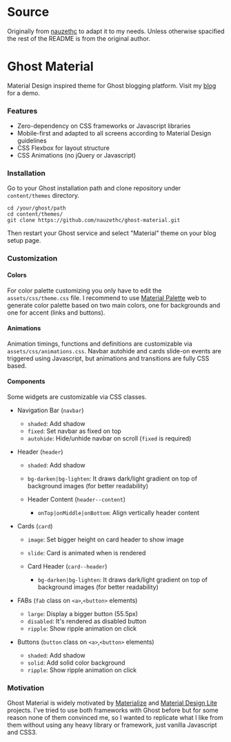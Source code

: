 # Source

Originally from [nauzethc](https://github.com/nauzethc/ghost-material) to adapt it to my needs. Unless otherwise spacified the rest of the README is from the original author.

# Ghost Material

Material Design inspired theme for Ghost blogging platform. Visit my [blog](http://www.nauzethdez.com/) for a demo.


### Features

* Zero-dependency on CSS frameworks or Javascript libraries
* Mobile-first and adapted to all screens according to Material Design guidelines
* CSS Flexbox for layout structure
* CSS Animations (no jQuery or Javascript)


### Installation

Go to your Ghost installation path and clone repository under `content/themes` directory.

```
cd /your/ghost/path
cd content/themes/
git clone https://github.com/nauzethc/ghost-material.git
```

Then restart your Ghost service and select "Material" theme on your blog setup page.


### Customization

#### Colors

For color palette customizing you only have to edit the `assets/css/theme.css` file. I recommend to use [Material Palette](https://www.materialpalette.com/) web to generate color palette based on two main colors, one for backgrounds and one for accent (links and buttons).

#### Animations

Animation timings, functions and definitions are customizable via `assets/css/animations.css`. Navbar autohide and cards slide-on events are triggered using Javascript, but animations and transitions are fully CSS based.

#### Components

Some widgets are customizable via CSS classes.

* Navigation Bar (`navbar`)
  * `shaded`: Add shadow
  * `fixed`: Set navbar as fixed on top
  * `autohide`: Hide/unhide navbar on scroll (`fixed` is required)


* Header (`header`)
  * `shaded`: Add shadow
  * `bg-darken|bg-lighten`: It draws dark/light gradient on top of background images (for better readability)

  * Header Content (`header--content`)
    * `onTop|onMiddle|onBottom`: Align vertically header content


* Cards (`card`)
  * `image`: Set bigger height on card header to show image
  * `slide`: Card is animated when is rendered

  * Card Header (`card--header`)
    * `bg-darken|bg-lighten`: It draws dark/light gradient on top of background images (for better readability)


* FABs (`fab` class on `<a>`,`<button>` elements)
  * `large`: Display a bigger button (55.5px)
  * `disabled`: It's rendered as disabled button
  * `ripple`: Show ripple animation on click


* Buttons (`button` class on `<a>`,`<button>` elements)
  * `shaded`: Add shadow
  * `solid`: Add solid color background
  * `ripple`: Show ripple animation on click


### Motivation

Ghost Material is widely motivated by [Materialize](http://materializecss.com/) and [Material Design Lite](http://www.getmdl.io/) projects. I've tried to use both frameworks with Ghost before but for some reason none of them convinced me, so I wanted to replicate what I like from them without using any heavy library or framework, just vanilla Javascript and CSS3.

